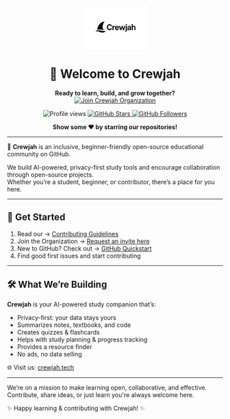<div align="center">
  <img src="https://raw.githubusercontent.com/Crewjah/.github/main/profile/Crewjah-logo.jpg" alt="Crewjah Logo" width="150"/>
  <h1>👋 Welcome to Crewjah</h1>
  <p>
    <b>Ready to learn, build, and grow together?</b><br>
    <a href="https://github.com/Crewjah/Support/issues/new?labels=invite+me+to+the+community&template=invitation.yml" title="Click to request an invite to Crewjah">
      <img src="https://img.shields.io/badge/Join%20Crewjah%20Organization-%231DA1F2.svg?style=for-the-badge&logo=GitHub&logoColor=white&color=grey" alt="Join Crewjah Organization"/>
    </a>
  </p>
  <p>
    <img src="https://komarev.com/ghpvc/?username=Crewjah&label=Profile%20views&color=brightgreen&style=flat" alt="Profile views" />
    <a href="https://github.com/Crewjah?tab=stars" title="GitHub Stars">
      <img src="https://img.shields.io/github/stars/Crewjah?label=GitHub%20Stars&style=social" alt="GitHub Stars"/>
    </a>
    <a href="https://github.com/Crewjah" title="GitHub Followers">
      <img src="https://img.shields.io/github/followers/Crewjah?style=social" alt="GitHub Followers"/>
    </a>
  </p>
  <b>Show some ❤️ by starring our repositories!</b>
</div>

---

🌸 **Crewjah** is an inclusive, beginner-friendly open-source educational community on GitHub.

We build AI-powered, privacy-first study tools and encourage collaboration through open-source projects.  
Whether you’re a student, beginner, or contributor, there’s a place for you here.

---

## 🚀 Get Started

1. Read our → [Contributing Guidelines](https://github.com/Crewjah/.github/blob/main/CONTRIBUTING.md)  
2. Join the Organization → [Request an invite here](https://github.com/Crewjah/Support/issues/new?labels=invite+me+to+the+community&template=invitation.yml)  
3. New to GitHub? Check out → [GitHub Quickstart](https://docs.github.com/en/get-started/quickstart)  
4. Find good first issues and start contributing  

---

## 🛠️ What We’re Building

**Crewjah** is your AI-powered study companion that’s:

- Privacy-first: your data stays yours  
- Summarizes notes, textbooks, and code  
- Creates quizzes & flashcards  
- Helps with study planning & progress tracking  
- Provides a resource finder  
- No ads, no data selling  

🌐 Visit us: [crewjah.tech](https://crewjah.tech)

---

We’re on a mission to make learning open, collaborative, and effective.  
Contribute, share ideas, or just learn you're always welcome here.

✨ Happy learning & contributing with Crewjah! ✨
